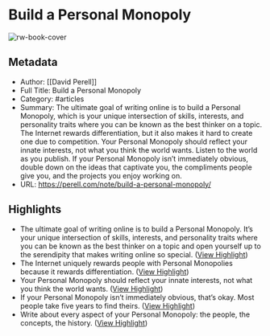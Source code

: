 # Build a Personal Monopoly

![rw-book-cover](https://i1.wp.com/perell.com/wp-content/uploads/2020/12/cropped-dp_square-1.png?fit=192%2C192&ssl=1)

## Metadata
- Author: [[David Perell]]
- Full Title: Build a Personal Monopoly
- Category: #articles
- Summary: The ultimate goal of writing online is to build a Personal Monopoly, which is your unique intersection of skills, interests, and personality traits where you can be known as the best thinker on a topic. The Internet rewards differentiation, but it also makes it hard to create one due to competition. Your Personal Monopoly should reflect your innate interests, not what you think the world wants. Listen to the world as you publish. If your Personal Monopoly isn’t immediately obvious, double down on the ideas that captivate you, the compliments people give you, and the projects you enjoy working on.
- URL: https://perell.com/note/build-a-personal-monopoly/

## Highlights
- The ultimate goal of writing online is to build a Personal Monopoly. It’s your unique intersection of skills, interests, and personality traits where you can be known as the best thinker on a topic and open yourself up to the serendipity that makes writing online so special. ([View Highlight](https://read.readwise.io/read/01hr5s2hdm882pyb7kzjq558xj))
- The Internet uniquely rewards people with Personal Monopolies because it rewards differentiation. ([View Highlight](https://read.readwise.io/read/01hr5s2qxqhtt2bk7ww9cthbh7))
- Your Personal Monopoly should reflect your innate interests, not what you think the world wants. ([View Highlight](https://read.readwise.io/read/01hr5s351c9gdde8z0ha9vs0r2))
- If your Personal Monopoly isn’t immediately obvious, that’s okay. Most people take five years to find theirs. ([View Highlight](https://read.readwise.io/read/01hr5rncvm0ww5jvq4qazdy005))
- Write about every aspect of your Personal Monopoly: the people, the concepts, the history. ([View Highlight](https://read.readwise.io/read/01hr5rp1g67044k9p0q4ah69r6))
